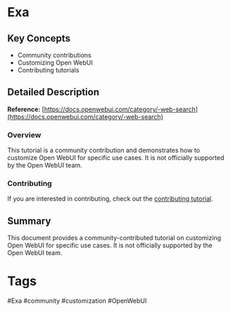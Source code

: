 # Exa

## Key Concepts
- Community contributions
- Customizing Open WebUI
- Contributing tutorials

## Detailed Description

**Reference:** [https://docs.openwebui.com/category/-web-search](https://docs.openwebui.com/category/-web-search)

### Overview
This tutorial is a community contribution and demonstrates how to customize Open WebUI for specific use cases. It is not officially supported by the Open WebUI team.

### Contributing
If you are interested in contributing, check out the [contributing tutorial](https://docs.openwebui.com/category/-web-search).

## Summary
This document provides a community-contributed tutorial on customizing Open WebUI for specific use cases. It is not officially supported by the Open WebUI team.

# Tags
#Exa #community #customization #OpenWebUI